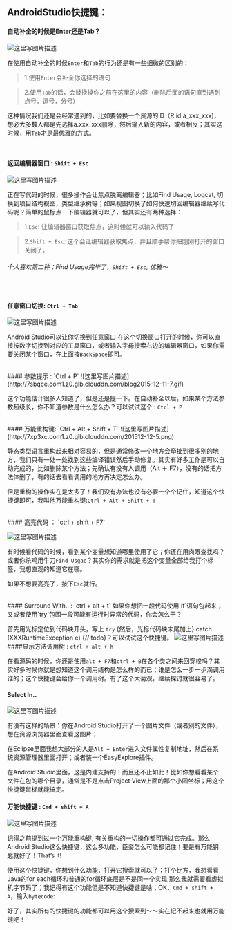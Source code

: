 ## AndroidStudio快捷键：

#### 自动补全的时候是Enter还是Tab？

![这里写图片描述](http://7sbqce.com1.z0.glb.clouddn.com/blog2015-12-11-1.gif)

在使用自动补全的时候`Enter`和`Tab`的行为还是有一些细微的区别的：
>1.使用`Enter`会补全你选择的语句

>2.使用`Tab`的话，会替换掉你之前在这里的内容（删除后面的语句直到遇到点号，逗号，分号）

这种情况我们还是会经常遇到的，比如要替换一个资源的ID（R.id.a_xxx_xxx)，想必大多数人都是先选择a.xxx_xxx删除，然后输入新的内容，或者相反；其实这时候，用`Tab`才是最优雅的方式。

<br/>

#### 返回编辑器窗口 : `Shift + Esc`
![这里写图片描述](http://7sbqce.com1.z0.glb.clouddn.com/blog2015-12-11-2.gif)

正在写代码的时候，很多操作会让焦点脱离编辑器；比如Find Usage, Logcat, 切换到项目结构视图，类型继承树等；如果视图切换了如何快速切回编辑器继续写代码呢？简单的鼠标点一下编辑器就可以了，但其实还有两种选择：
>1.`Esc`: 让编辑器窗口获取焦点，这时候就可以输入代码了

>2.`Shift + Esc`: 这个会让编辑器获取焦点，并且顺手帮你把刚刚打开的窗口关闭了。

###### 个人喜欢第二种；Find Usage完毕了，`Shift + Esc`, 优雅～
<br/>

#### 任意窗口切换: `Ctrl + Tab`
![这里写图片描述](http://7sbqce.com1.z0.glb.clouddn.com/blog2015-12-11-5.gif)

Android Studio可以让你切换到任意窗口
在这个切换窗口打开的时候，你可以直接按数字切换到对应的工具窗口，或者输入字母搜索右边的编辑器窗口，如果你需要关闭某个窗口，在上面按`BackSpace`即可。

<br/>
#### 参数提示 :  `Ctrl + P`
![这里写图片描述](http://7sbqce.com1.z0.glb.clouddn.com/blog2015-12-11-7.gif)

这个功能估计很多人知道了，但是还是提一下。在自动补全以后，如果某个方法参数超级长，你不知道参数是什么怎么办？可以试试这个 : `Ctrl + P`

<br/>
#### 万能重构键: `Ctrl + Alt + Shift + T`
![这里写图片描述](http://7xp3xc.com1.z0.glb.clouddn.com/201512-12-5.png)

静态类型语言重构起来相对容易的，但是通常修改一个地方会牵扯到很多别的地方，我们只有一处一处找到这些编译错误然后手动修复。其实有好多工作是可以自动完成的，比如删除某个方法；先确认有没有人调用（Alt ＋ F7），没有的话把方法体删了，有的话去看看调用的地方再决定怎么办。

但是重构的操作实在是太多了！我们没有办法也没有必要一个个记住，知道这个快捷键即可，我叫他万能重构键:`Ctrl + Alt + Shift + T`



<br/>
#### 高亮代码 ： `ctrl + shift + F7` <br/>


![这里写图片描述](http://7xp3xc.com1.z0.glb.clouddn.com/201512-17-5.gif)

有时候看代码的时候，看到某个变量想知道哪里使用了它；你还在用肉眼查找吗？或者你杀鸡用牛刀`Find Usgae`？其实你的需求就是把这个变量全部给我打个标签，我想直观的知道它在哪。

如果不想要高亮了，按下`Esc`就行。

<br/>
#### Surround With.. : `ctrl + alt + t`
如果你想把一段代码使用`if`语句包起来；又或者使用`try`包围一段可能有运行时异常的代码，你会怎么干？

首先用光标定位到代码块开头，写上 `try` {然后，光标代码块末尾加上} catch (XXXRuntimeException e) {// todo}？可以试试这个快捷键。
![这里写图片描述](http://7xp3xc.com1.z0.glb.clouddn.com/201512-17-3.gif)
<br/>
####显示方法调用树 : `ctrl + alt + h`


在看源码的时候，你还是使用`alt + F7`和`ctrl + B`在各个类之间来回穿梭吗？其实好多时候你就是想知道这个调用结构是怎么样的而已；谁是怎么一步一步滴调用谁的；这个快捷键会给你一个调用树。有了这个大菊观，继续探讨就很容易了。
<br/>

#### Select In..
![这里写图片描述](http://7xp3xc.com1.z0.glb.clouddn.com/201512-17-1.gif)

有没有这样的场景：你在Android Studio打开了一个图片文件（或者别的文件），想在资源浏览器里面查看这图片；

在Eclipse里面我想大部分的人是`Alt + Enter`进入文件属性复制地址，然后在系统资源管理器里面打开；或者装一个EasyExplore插件。

在Android Studio里面，这是内建支持的！而且还不止如此！比如你想看看某个文件在包的哪个目录，通常是不是点击Project View上面的那个小圆坐标；用这个快捷键鼠标就能搞定。
<br/>

#### 万能快捷键 : `Cmd + shift + A`
![这里写图片描述](http://7xp3xc.com1.z0.glb.clouddn.com/201512-17-7.gif)

记得之前提到过一个万能重构键, 有关重构的一切操作都可通过它完成。那么Android Studio这么快捷键，这么多功能，臣妾怎么可能都记住！要是有万能钥匙就好了！That’s it!

使用这个快捷键，你想到什么功能，打开它搜索就可以了；打个比方，我想看看Java的for each循环和普通的for循环底层是不是同一个实现;那么我就需要看虚拟机字节码了；我记得有这个功能但是不知道快捷键是啥；OK，`Cmd + shift + A`，输入`bytecode`:

好了，其实所有的快捷键的功能都可以用这个搜索到～～实在记不起来也就用万能键吧！


